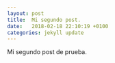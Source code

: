 ```yaml
---
layout: post
title:  Mi segundo post.
date:   2018-02-18 22:10:19 +0100
categories: jekyll update
---
```

Mi segundo post de prueba.
